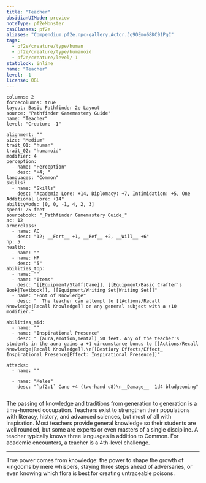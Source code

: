 ```yaml
---
title: "Teacher"
obsidianUIMode: preview
noteType: pf2eMonster
cssClasses: pf2e
aliases: "Compendium.pf2e.npc-gallery.Actor.Jg9OEmo68KC91PgC" 
tags:
  - pf2e/creature/type/human
  - pf2e/creature/type/humanoid
  - pf2e/creature/level/-1
statblock: inline
name: "Teacher"
level: -1
license: OGL
---
```


```statblock
columns: 2
forcecolumns: true
layout: Basic Pathfinder 2e Layout
source: "Pathfinder Gamemastery Guide"
name: "Teacher"
level: "Creature -1"

alignment: ""
size: "Medium"
trait_01: "human"
trait_02: "humanoid"
modifier: 4
perception:
  - name: "Perception"
    desc: "+4; "
languages: "Common"
skills:
  - name: "Skills"
    desc: "Academia Lore: +14, Diplomacy: +7, Intimidation: +5, One Additional Lore: +14"
abilityMods: [0, 0, -1, 4, 2, 3]
speed: 25 feet
sourcebook: "_Pathfinder Gamemastery Guide_"
ac: 12
armorclass:
  - name: AC
    desc: "12; __Fort__ +1, __Ref__ +2, __Will__ +6"
hp: 5
health:
  - name: ""
  - name: HP
    desc: "5"
abilities_top:
  - name: ""
  - name: "Items"
    desc: "[[Equipment/Staff|Cane]], [[Equipment/Basic Crafter's Book|Textbook]], [[Equipment/Writing Set|Writing Set]]"
  - name: "Font of Knowledge"
    desc: "  The teacher can attempt to [[Actions/Recall Knowledge|Recall Knowledge]] on any general subject with a +10 modifier."

abilities_mid:
  - name: ""
  - name: "Inspirational Presence"
    desc: " (aura,emotion,mental) 50 feet. Any of the teacher's students in the aura gains a +1 circumstance bonus to [[Actions/Recall Knowledge|Recall Knowledge]].\n[[Bestiary Effects/Effect_ Inspirational Presence|Effect: Inspirational Presence]]"

attacks:
  - name: ""

  - name: "Melee"
    desc: "`pf2:1` Cane +4 (two-hand d8)\n__Damage__  1d4 bludgeoning"
 
```



The passing of knowledge and traditions from generation to generation is a time-honored occupation. Teachers exist to strengthen their populations with literacy, history, and advanced sciences, but most of all with inspiration. Most teachers provide general knowledge so their students are well rounded, but some are experts or even masters of a single discipline. A teacher typically knows three languages in addition to Common. For academic encounters, a teacher is a 4th-level challenge.

* * *

True power comes from knowledge: the power to shape the growth of kingdoms by mere whispers, staying three steps ahead of adversaries, or even knowing which flora is best for creating untraceable poisons.
